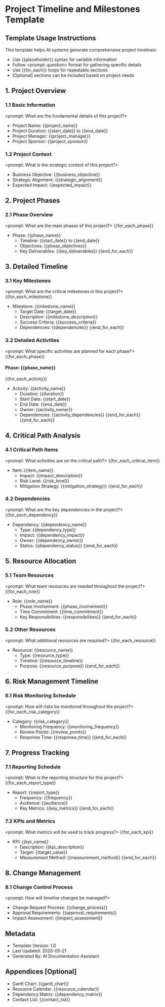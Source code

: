 # Project Timeline and Milestones Template

## Template Usage Instructions

This template helps AI systems generate comprehensive project timelines:
- Use {{placeholder}} syntax for variable information
- Follow <prompt: question> format for gathering specific details
- Use {{for_each}} loops for repeatable sections
- [Optional] sections can be included based on project needs

## 1. Project Overview

### 1.1 Basic Information
<prompt: What are the fundamental details of this project?>
- Project Name: {{project_name}}
- Project Duration: {{start_date}} to {{end_date}}
- Project Manager: {{project_manager}}
- Project Sponsor: {{project_sponsor}}

### 1.2 Project Context
<prompt: What is the strategic context of this project?>
- Business Objective: {{business_objective}}
- Strategic Alignment: {{strategic_alignment}}
- Expected Impact: {{expected_impact}}

## 2. Project Phases

### 2.1 Phase Overview
<prompt: What are the main phases of this project?>
{{for_each_phase}}
- Phase: {{phase_name}}
  - Timeline: {{start_date}} to {{end_date}}
  - Objectives: {{phase_objectives}}
  - Key Deliverables: {{key_deliverables}}
{{end_for_each}}

## 3. Detailed Timeline

### 3.1 Key Milestones
<prompt: What are the critical milestones in this project?>
{{for_each_milestone}}
- Milestone: {{milestone_name}}
  - Target Date: {{target_date}}
  - Description: {{milestone_description}}
  - Success Criteria: {{success_criteria}}
  - Dependencies: {{dependencies}}
{{end_for_each}}

### 3.2 Detailed Activities
<prompt: What specific activities are planned for each phase?>
{{for_each_phase}}
#### Phase: {{phase_name}}
{{for_each_activity}}
- Activity: {{activity_name}}
  - Duration: {{duration}}
  - Start Date: {{start_date}}
  - End Date: {{end_date}}
  - Owner: {{activity_owner}}
  - Dependencies: {{activity_dependencies}}
{{end_for_each}}
{{end_for_each}}

## 4. Critical Path Analysis

### 4.1 Critical Path Items
<prompt: What activities are on the critical path?>
{{for_each_critical_item}}
- Item: {{item_name}}
  - Impact: {{impact_description}}
  - Risk Level: {{risk_level}}
  - Mitigation Strategy: {{mitigation_strategy}}
{{end_for_each}}

### 4.2 Dependencies
<prompt: What are the key dependencies in the project?>
{{for_each_dependency}}
- Dependency: {{dependency_name}}
  - Type: {{dependency_type}}
  - Impact: {{dependency_impact}}
  - Owner: {{dependency_owner}}
  - Status: {{dependency_status}}
{{end_for_each}}

## 5. Resource Allocation

### 5.1 Team Resources
<prompt: What team resources are needed throughout the project?>
{{for_each_role}}
- Role: {{role_name}}
  - Phase Involvement: {{phase_involvement}}
  - Time Commitment: {{time_commitment}}
  - Key Responsibilities: {{responsibilities}}
{{end_for_each}}

### 5.2 Other Resources
<prompt: What additional resources are required?>
{{for_each_resource}}
- Resource: {{resource_name}}
  - Type: {{resource_type}}
  - Timeline: {{resource_timeline}}
  - Purpose: {{resource_purpose}}
{{end_for_each}}

## 6. Risk Management Timeline

### 6.1 Risk Monitoring Schedule
<prompt: How will risks be monitored throughout the project?>
{{for_each_risk_category}}
- Category: {{risk_category}}
  - Monitoring Frequency: {{monitoring_frequency}}
  - Review Points: {{review_points}}
  - Response Time: {{response_time}}
{{end_for_each}}

## 7. Progress Tracking

### 7.1 Reporting Schedule
<prompt: What is the reporting structure for this project?>
{{for_each_report_type}}
- Report: {{report_type}}
  - Frequency: {{frequency}}
  - Audience: {{audience}}
  - Key Metrics: {{key_metrics}}
{{end_for_each}}

### 7.2 KPIs and Metrics
<prompt: What metrics will be used to track progress?>
{{for_each_kpi}}
- KPI: {{kpi_name}}
  - Description: {{kpi_description}}
  - Target: {{target_value}}
  - Measurement Method: {{measurement_method}}
{{end_for_each}}

## 8. Change Management

### 8.1 Change Control Process
<prompt: How will timeline changes be managed?>
- Change Request Process: {{change_process}}
- Approval Requirements: {{approval_requirements}}
- Impact Assessment: {{impact_assessment}}

## Metadata
- Template Version: 1.0
- Last Updated: 2025-05-21
- Generated By: AI Documentation Assistant

## Appendices [Optional]
- Gantt Chart: {{gantt_chart}}
- Resource Calendar: {{resource_calendar}}
- Dependency Matrix: {{dependency_matrix}}
- Contact List: {{contact_list}}
